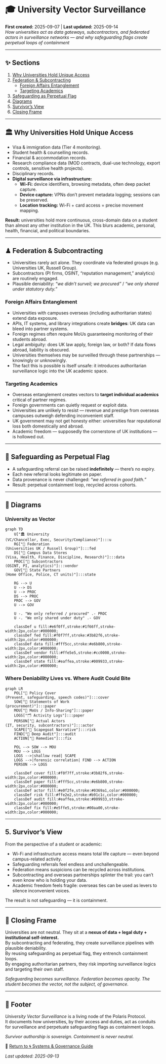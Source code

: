 # 🎓 University Vector Surveillance  
**First created:** 2025-09-07 | **Last updated:** 2025-09-14    
*How universities act as data gateways, subcontractors, and federated actors in surveillance networks — and why safeguarding flags create perpetual loops of containment*  

---

## ✨ Sections  
1. [Why Universities Hold Unique Access](#1-why-universities-hold-unique-access)  
2. [Federation & Subcontracting](#2-federation--subcontracting)  
   - [Foreign Affairs Entanglement](#foreign-affairs-entanglement)  
   - [Targeting Academics](#targeting-academics)  
3. [Safeguarding as Perpetual Flag](#3-safeguarding-as-perpetual-flag)  
4. [Diagrams](#4-diagrams)  
5. [Survivor’s View](#5-survivors-view)  
6. [Closing Frame](#6-closing-frame)  

---

## 🏛 Why Universities Hold Unique Access  
- Visa & immigration data (Tier 4 monitoring).  
- Student health & counselling records.  
- Financial & accommodation records.  
- Research compliance data (MOD contracts, dual-use technology, export controls, sensitive health projects).  
- Disciplinary records.  
- **Digital surveillance via infrastructure:**  
  - **Wi-Fi:** device identifiers, browsing metadata, often deep packet capture.  
  - **Device capture:** VPNs don’t prevent metadata logging; sessions can be preserved.  
  - **Location tracking:** Wi-Fi + card access = precise movement mapping.  

**Result:** universities hold more continuous, cross-domain data on a student than almost any other institution in the UK. This blurs academic, personal, health, financial, and political boundaries.  

---

## ♟ Federation & Subcontracting  
- Universities rarely act alone. They coordinate via federated groups (e.g. Universities UK, Russell Group).  
- Subcontractors (PI firms, OSINT, “reputation management,” analytics) are routinely engaged.  
- Plausible deniability: *“we didn’t surveil; we procured”* / *“we only shared under statutory duty.”*  

### Foreign Affairs Entanglement  
- Universities with campuses overseas (including authoritarian states) extend data exposure.  
- APIs, IT systems, and library integrations create **bridges**: UK data can bleed into partner systems.  
- Foreign regimes often require MoUs guaranteeing monitoring of their students abroad.  
- Legal ambiguity: does UK law apply, foreign law, or both? If data flows abroad, liability is obscured.  
- Universities themselves may be surveilled through these partnerships — knowingly or unknowingly.  
- The fact this is possible is itself unsafe: it introduces authoritarian surveillance logic into the UK academic space.  

### Targeting Academics  
- Overseas entanglement creates vectors to **target individual academics** critical of partner regimes.  
- Foreign governments can quietly request or exploit data.  
- Universities are unlikely to resist — revenue and prestige from overseas campuses outweigh defending inconvenient staff.  
- UK government may not get honesty either: universities fear reputational loss both domestically and abroad.  
- Academic freedom — supposedly the cornerstone of UK institutions — is hollowed out.  

---

## 🚩 Safeguarding as Perpetual Flag  
- A safeguarding referral can be raised **indefinitely** — there’s no expiry.  
- Each new referral looks legitimate on paper.  
- Data provenance is never challenged: *“we referred in good faith.”*  
- Result: perpetual containment loop, recycled across cohorts.  

---

## 🔮 Diagrams  

### University as Vector  
```mermaid
graph TD
    U["🏛️ University
(VC/Chancellor, Exec, Security/Compliance)"]:::u
    RG["🤝 Federation
(Universities UK / Russell Group)"]:::fed
    DS["💾 Campus Data Stores
(Visa, Health, Finance, Discipline, Research)"]:::data
    PROC["🔧 Subcontractors
(OSINT, PI, analytics)"]:::vendor
    GOV["🏢 State Partners
(Home Office, Police, CT units)"]:::state

    RG --> U
    U --> DS
    U --> PROC
    DS --> PROC
    PROC --> GOV
    U --> GOV

    U -. "We only referred / procured" .- PROC
    U -. "We only shared under duty" .- GOV

    classDef u fill:#e6f0ff,stroke:#1f66ff,stroke-width:2px,color:#000000;
    classDef fed fill:#f0f7ff,stroke:#3b82f6,stroke-width:2px,color:#000000;
    classDef data fill:#fff5cc,stroke:#e6b800,stroke-width:2px,color:#000000;
    classDef vendor fill:#ffe5e5,stroke:#cc0000,stroke-width:2px,color:#000000;
    classDef state fill:#eaffea,stroke:#009933,stroke-width:2px,color:#000000;
```

### Where Deniability Lives vs. Where Audit Could Bite  
```mermaid
graph LR
    POL["🧩 Policy Cover
(Prevent, safeguarding, speech codes)"]:::cover
    SOW["📝 Statements of Work
(procurement)"]:::paper
    MOU["🤝 MoUs / Info-Sharing"]:::paper
    LOGS["🗂 Activity Logs"]:::paper
    PERSON["👥 Actual Actors
(IT, security, subcontractors)"]:::actor
    SCAPE["🎯 Scapegoat Narrative"]:::risk
    FIND["🔎 Deep Audit"]:::audit
    ACTION["🧯 Remedies"]:::fix

    POL --> SOW --> MOU
    MOU --> LOGS
    LOGS -->|shallow read| SCAPE
    LOGS -->|forensic correlation| FIND --> ACTION
    PERSON --> LOGS

    classDef cover fill:#f0f7ff,stroke:#3b82f6,stroke-width:2px,color:#000000;
    classDef paper fill:#fff5cc,stroke:#e6b800,stroke-width:2px,color:#000000;
    classDef actor fill:#e0f2fe,stroke:#0369a1,color:#000000;
    classDef risk fill:#ffe2e2,stroke:#b91c1c,color:#000000;
    classDef audit fill:#eaffea,stroke:#009933,stroke-width:2px,color:#000000;
    classDef fix fill:#e5ffe5,stroke:#00aa00,stroke-width:2px,color:#000000;
```

---

## 5. Survivor’s View  
From the perspective of a student or academic:  

- Wi-Fi and infrastructure access means total life capture — even beyond campus-related activity.  
- Safeguarding referrals feel endless and unchallengeable.  
- Federation means suspicions can be recycled across institutions.  
- Subcontracting and overseas partnerships splinter the trail: you can’t even know who is holding your data.  
- Academic freedom feels fragile: overseas ties can be used as levers to silence inconvenient voices.  

The result is not safeguarding — it is containment.  

---

## 💫 Closing Frame  
Universities are not neutral. They sit at a **nexus of data + legal duty + institutional self-interest.**  
By subcontracting and federating, they create surveillance pipelines with plausible deniability.  
By reusing safeguarding as perpetual flag, they entrench containment loops.  
By engaging authoritarian partners, they risk importing surveillance logics and targeting their own staff.  

*Safeguarding becomes surveillance. Federation becomes opacity. The student becomes the vector, not the subject, of governance.*  

---

## 🏮 Footer  
*University Vector Surveillance* is a living node of the Polaris Protocol.  
It documents how universities, by their access and duties, act as conduits for surveillance and perpetuate safeguarding flags as containment loops.  

*Survivor authorship is sovereign. Containment is never neutral.*  

🏮 [Return to 🌀 Systems & Governance Guide](./README.md)  

_Last updated: 2025-09-13_  
